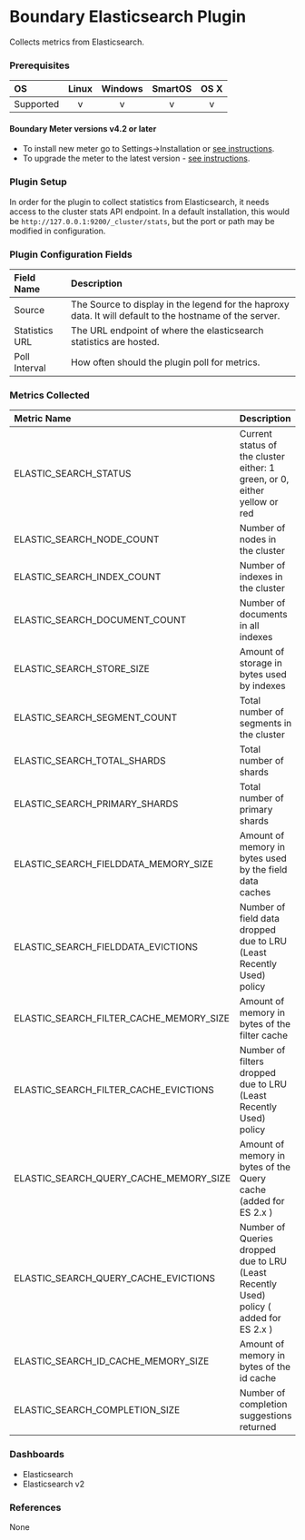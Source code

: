 # Boundary Elasticsearch Plugin 

Collects metrics from Elasticsearch.

### Prerequisites

|     OS    | Linux | Windows | SmartOS | OS X |
|:----------|:-----:|:-------:|:-------:|:----:|
| Supported |   v   |    v    |    v    |  v   |

#### Boundary Meter versions v4.2 or later

- To install new meter go to Settings->Installation or [see instructions](https://help.boundary.com/hc/en-us/sections/200634331-Installation).
- To upgrade the meter to the latest version - [see instructions](https://help.boundary.com/hc/en-us/articles/201573102-Upgrading-the-Boundary-Meter).

### Plugin Setup

In order for the plugin to collect statistics from Elasticsearch, it needs access to the cluster stats API endpoint.
In a default installation, this would be `http://127.0.0.1:9200/_cluster/stats`, but the port or path may be
modified in configuration.

### Plugin Configuration Fields

|Field Name    | Description                                                                                              |
|:-------------|:---------------------------------------------------------------------------------------------------------|
|Source        | The Source to display in the legend for the haproxy data.  It will default to the hostname of the server.|
|Statistics URL| The URL endpoint of where the elasticsearch statistics are hosted.                                       |
|Poll Interval | How often should the plugin poll for metrics.                                                            |

### Metrics Collected

|Metric Name                                   |Description                                                               |
|:---------------------------------------------|:-------------------------------------------------------------------------|
| ELASTIC\_SEARCH\_STATUS                      | Current status of the cluster either: 1 green, or 0, either yellow or red|
| ELASTIC\_SEARCH\_NODE\_COUNT                 | Number of nodes in the cluster                                           |
| ELASTIC\_SEARCH\_INDEX\_COUNT                | Number of indexes in the cluster                                         |
| ELASTIC\_SEARCH\_DOCUMENT\_COUNT             | Number of documents in all indexes                                       |
| ELASTIC\_SEARCH\_STORE\_SIZE                 | Amount of storage in bytes used by indexes                               |
| ELASTIC\_SEARCH\_SEGMENT\_COUNT              | Total number of segments in the cluster                                  |
| ELASTIC\_SEARCH\_TOTAL\_SHARDS               | Total number of shards                                                   |
| ELASTIC\_SEARCH\_PRIMARY\_SHARDS             | Total number of primary shards                                           |
| ELASTIC\_SEARCH\_FIELDDATA\_MEMORY\_SIZE     | Amount of memory in bytes used by the field data caches                  |
| ELASTIC\_SEARCH\_FIELDDATA\_EVICTIONS        | Number of field data dropped due to LRU (Least Recently Used) policy     |
| ELASTIC\_SEARCH\_FILTER\_CACHE\_MEMORY\_SIZE | Amount of memory in bytes of the filter cache                            |
| ELASTIC\_SEARCH\_FILTER\_CACHE\_EVICTIONS    | Number of filters dropped due to LRU (Least Recently Used) policy        |
| ELASTIC\_SEARCH\_QUERY\_CACHE\_MEMORY\_SIZE  | Amount of memory in bytes of the Query cache (added for ES 2.x )         |
| ELASTIC\_SEARCH\_QUERY\_CACHE\_EVICTIONS     | Number of Queries dropped due to LRU (Least Recently Used) policy ( added for ES 2.x )        |
| ELASTIC\_SEARCH\_ID\_CACHE\_MEMORY\_SIZE     | Amount of memory in bytes of the id cache                                |
| ELASTIC\_SEARCH\_COMPLETION\_SIZE            | Number of completion suggestions returned                                |

### Dashboards

- Elasticsearch
- Elasticsearch v2

### References

None
